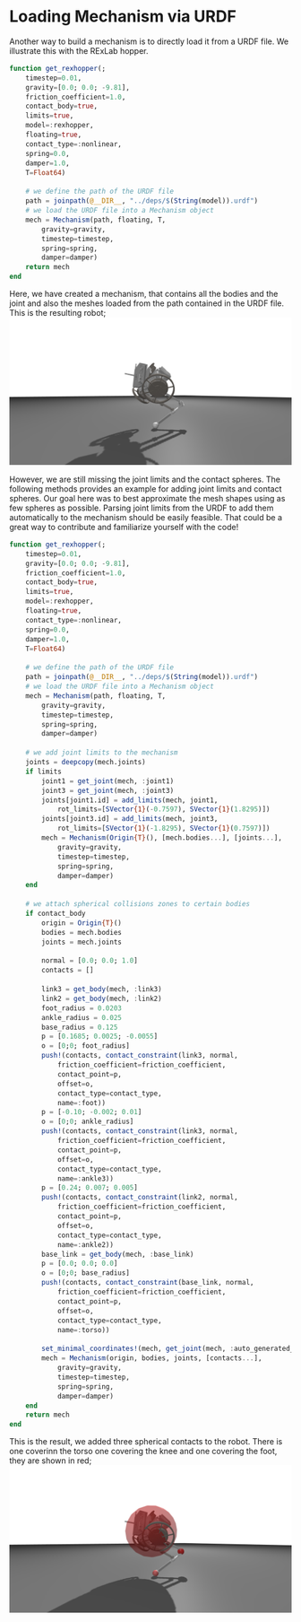 # Loading Mechanism via URDF
Another way to build a mechanism is to directly load it from a URDF file. We illustrate this with the RExLab hopper.

```julia
function get_rexhopper(;
    timestep=0.01,
    gravity=[0.0; 0.0; -9.81],
    friction_coefficient=1.0,
    contact_body=true,
    limits=true,
    model=:rexhopper,
    floating=true,
    contact_type=:nonlinear,
    spring=0.0,
    damper=1.0,
    T=Float64)

    # we define the path of the URDF file
    path = joinpath(@__DIR__, "../deps/$(String(model)).urdf")
    # we load the URDF file into a Mechanism object
    mech = Mechanism(path, floating, T,
        gravity=gravity,
        timestep=timestep,
        spring=spring,
        damper=damper)
    return mech
end
```
Here, we have created a mechanism, that contains all the bodies and the joint and also the meshes loaded from the path contained in the URDF file. This is the resulting robot;
![rexhopper](./assets/rexhopper.png)

However, we are still missing the joint limits and the contact spheres. The following methods provides an example for adding joint limits and contact spheres. Our goal here was to best approximate the mesh shapes using as few spheres as possible.
Parsing joint limits from the URDF to add them automatically to the mechanism should be easily feasible. That could be a great way to contribute and familiarize yourself with the code!

```julia
function get_rexhopper(;
    timestep=0.01,
    gravity=[0.0; 0.0; -9.81],
    friction_coefficient=1.0,
    contact_body=true,
    limits=true,
    model=:rexhopper,
    floating=true,
    contact_type=:nonlinear,
    spring=0.0,
    damper=1.0,
    T=Float64)

    # we define the path of the URDF file
    path = joinpath(@__DIR__, "../deps/$(String(model)).urdf")
    # we load the URDF file into a Mechanism object
    mech = Mechanism(path, floating, T,
        gravity=gravity,
        timestep=timestep,
        spring=spring,
        damper=damper)

    # we add joint limits to the mechanism
    joints = deepcopy(mech.joints)
    if limits
        joint1 = get_joint(mech, :joint1)
        joint3 = get_joint(mech, :joint3)
        joints[joint1.id] = add_limits(mech, joint1,
            rot_limits=[SVector{1}(-0.7597), SVector{1}(1.8295)])
        joints[joint3.id] = add_limits(mech, joint3,
            rot_limits=[SVector{1}(-1.8295), SVector{1}(0.7597)])
        mech = Mechanism(Origin{T}(), [mech.bodies...], [joints...],
            gravity=gravity,
            timestep=timestep,
            spring=spring,
            damper=damper)
    end

    # we attach spherical collisions zones to certain bodies
    if contact_body
        origin = Origin{T}()
        bodies = mech.bodies
        joints = mech.joints

        normal = [0.0; 0.0; 1.0]
        contacts = []

        link3 = get_body(mech, :link3)
        link2 = get_body(mech, :link2)
        foot_radius = 0.0203
        ankle_radius = 0.025
        base_radius = 0.125
        p = [0.1685; 0.0025; -0.0055]
        o = [0;0; foot_radius]
        push!(contacts, contact_constraint(link3, normal,
            friction_coefficient=friction_coefficient,
            contact_point=p,
            offset=o,
            contact_type=contact_type,
            name=:foot))
        p = [-0.10; -0.002; 0.01]
        o = [0;0; ankle_radius]
        push!(contacts, contact_constraint(link3, normal,
            friction_coefficient=friction_coefficient,
            contact_point=p,
            offset=o,
            contact_type=contact_type,
            name=:ankle3))
        p = [0.24; 0.007; 0.005]
        push!(contacts, contact_constraint(link2, normal,
            friction_coefficient=friction_coefficient,
            contact_point=p,
            offset=o,
            contact_type=contact_type,
            name=:ankle2))
        base_link = get_body(mech, :base_link)
        p = [0.0; 0.0; 0.0]
        o = [0;0; base_radius]
        push!(contacts, contact_constraint(base_link, normal,
            friction_coefficient=friction_coefficient,
            contact_point=p,
            offset=o,
            contact_type=contact_type,
            name=:torso))

        set_minimal_coordinates!(mech, get_joint(mech, :auto_generated_floating_joint), [0,0,1.0, 0,0,0])
        mech = Mechanism(origin, bodies, joints, [contacts...],
            gravity=gravity,
            timestep=timestep,
            spring=spring,
            damper=damper)
    end
    return mech
end
```

This is the result, we added three spherical contacts to the robot. There is one coverinn the torso one covering the knee and one covering the foot, they are shown in red;
![rexhopper_contact](./assets/rexhopper_contact.png)
